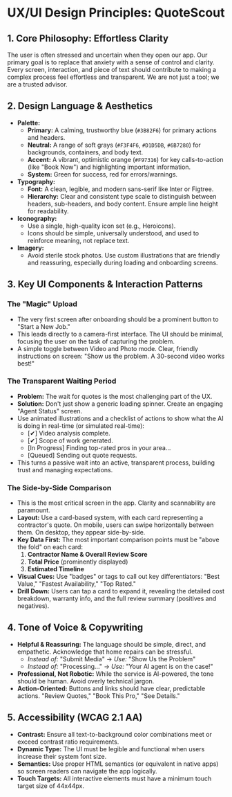 
# UX/UI Design Principles: QuoteScout

## 1. Core Philosophy: Effortless Clarity

The user is often stressed and uncertain when they open our app. Our primary goal is to replace that anxiety with a sense of control and clarity. Every screen, interaction, and piece of text should contribute to making a complex process feel effortless and transparent. We are not just a tool; we are a trusted advisor.

## 2. Design Language & Aesthetics

-   **Palette:**
    -   **Primary:** A calming, trustworthy blue (`#3B82F6`) for primary actions and headers.
    -   **Neutral:** A range of soft grays (`#F3F4F6`, `#D1D5DB`, `#6B7280`) for backgrounds, containers, and body text.
    -   **Accent:** A vibrant, optimistic orange (`#F97316`) for key calls-to-action (like "Book Now") and highlighting important information.
    -   **System:** Green for success, red for errors/warnings.
-   **Typography:**
    -   **Font:** A clean, legible, and modern sans-serif like Inter or Figtree.
    -   **Hierarchy:** Clear and consistent type scale to distinguish between headers, sub-headers, and body content. Ensure ample line height for readability.
-   **Iconography:**
    -   Use a single, high-quality icon set (e.g., Heroicons).
    -   Icons should be simple, universally understood, and used to reinforce meaning, not replace text.
-   **Imagery:**
    -   Avoid sterile stock photos. Use custom illustrations that are friendly and reassuring, especially during loading and onboarding screens.

## 3. Key UI Components & Interaction Patterns

### The "Magic" Upload
-   The very first screen after onboarding should be a prominent button to "Start a New Job."
-   This leads directly to a camera-first interface. The UI should be minimal, focusing the user on the task of capturing the problem.
-   A simple toggle between Video and Photo mode. Clear, friendly instructions on screen: "Show us the problem. A 30-second video works best!"

### The Transparent Waiting Period
-   **Problem:** The wait for quotes is the most challenging part of the UX.
-   **Solution:** Don't just show a generic loading spinner. Create an engaging "Agent Status" screen.
-   Use animated illustrations and a checklist of actions to show what the AI is doing in real-time (or simulated real-time):
    -   [✔] Video analysis complete.
    -   [✔] Scope of work generated.
    -   [In Progress] Finding top-rated pros in your area...
    -   [Queued] Sending out quote requests.
-   This turns a passive wait into an active, transparent process, building trust and managing expectations.

### The Side-by-Side Comparison
-   This is the most critical screen in the app. Clarity and scannability are paramount.
-   **Layout:** Use a card-based system, with each card representing a contractor's quote. On mobile, users can swipe horizontally between them. On desktop, they appear side-by-side.
-   **Key Data First:** The most important comparison points must be "above the fold" on each card:
    1.  **Contractor Name & Overall Review Score**
    2.  **Total Price** (prominently displayed)
    3.  **Estimated Timeline**
-   **Visual Cues:** Use "badges" or tags to call out key differentiators: "Best Value," "Fastest Availability," "Top Rated."
-   **Drill Down:** Users can tap a card to expand it, revealing the detailed cost breakdown, warranty info, and the full review summary (positives and negatives).

## 4. Tone of Voice & Copywriting

-   **Helpful & Reassuring:** The language should be simple, direct, and empathetic. Acknowledge that home repairs can be stressful.
    -   *Instead of:* "Submit Media" -> *Use:* "Show Us the Problem"
    -   *Instead of:* "Processing..." -> *Use:* "Your AI agent is on the case!"
-   **Professional, Not Robotic:** While the service is AI-powered, the tone should be human. Avoid overly technical jargon.
-   **Action-Oriented:** Buttons and links should have clear, predictable actions. "Review Quotes," "Book This Pro," "See Details."

## 5. Accessibility (WCAG 2.1 AA)

-   **Contrast:** Ensure all text-to-background color combinations meet or exceed contrast ratio requirements.
-   **Dynamic Type:** The UI must be legible and functional when users increase their system font size.
-   **Semantics:** Use proper HTML semantics (or equivalent in native apps) so screen readers can navigate the app logically.
-   **Touch Targets:** All interactive elements must have a minimum touch target size of 44x44px.